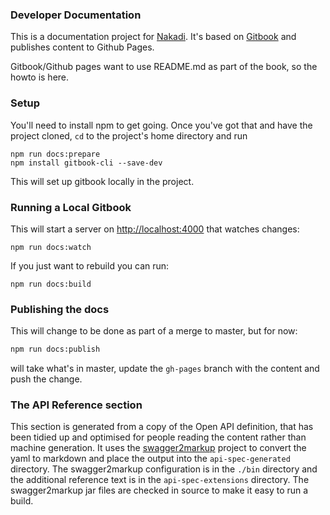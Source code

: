 ### Developer Documentation

This is a documentation project for [Nakadi](https://github.com/zalando/nakadi). It's based on [Gitbook](https://www.gitbook.com) and publishes content to Github Pages.

Gitbook/Github pages want to use README.md as part of the book, so the howto is here.

### Setup

You'll need to install npm to get going. Once you've got that and have the project cloned, `cd` to the project's home directory and run

```
npm run docs:prepare
npm install gitbook-cli --save-dev
```

This will set up gitbook locally in the project.

### Running a Local Gitbook

This will start a server on [http://localhost:4000](http://localhost:4000) that watches changes:

```
npm run docs:watch
```

If you just want to rebuild you can run: 

```
npm run docs:build
```


### Publishing the docs

This will change to be done as part of a merge to master, but for now:

```sh
npm run docs:publish
```

will take what's in master, update the `gh-pages` branch with the content and push the change.

### The API Reference section

This section is generated from a copy of the Open API definition, that has been tidied up and optimised for people reading the content rather than machine generation. It uses the 
[swagger2markup](http://swagger2markup.github.io/swagger2markup/1.0.1-SNAPSHOT/#_configuration) project to convert the yaml to markdown and place the output into the `api-spec-generated` directory. The swagger2markup configuration is in the `./bin` directory and the additional reference text is in the `api-spec-extensions` directory. The swagger2markup jar files are checked 
in source to make it easy to run a build.



